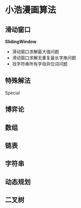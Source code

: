 # 小浩漫画算法
## 滑动窗口
**SlidingWindow**

* 滑动窗口求解最大值问题
* 滑动窗口求解无重复最长字串问题
* 找字符串所有字母异位词问题

## 特殊解法

Special 



## 博弈论

## 数组

## 链表

## 字符串

## 动态规划

## 二叉树

